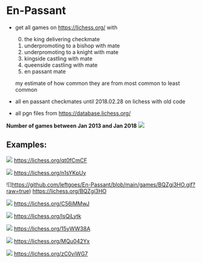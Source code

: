 # En-Passant
- get all games on https://lichess.org/ with

  0. the king delivering checkmate
  1. underpromoting to a bishop with mate
  2. underpromoting to a knight with mate
  3. kingside castling with mate
  4. queenside castling with mate
  5. en passant mate
    
    my estimate of how common they are from most common to least common
- all en passant checkmates until 2018.02.28 on lichess with old code
- all pgn files from https://database.lichess.org/

**Number of games between Jan 2013 and Jan 2018**
![](https://github.com/leftgoes/En-Passant/blob/main/figures/2013-1-2018-1.png?raw=true)

## Examples:

![](https://github.com/leftgoes/En-Passant/blob/main/games/qt0fCmCF.gif?raw=true)
https://lichess.org/qt0fCmCF

![](https://github.com/leftgoes/En-Passant/blob/main/games/n1sYKpUy.gif?raw=true)
https://lichess.org/n1sYKpUy

![]https://github.com/leftgoes/En-Passant/blob/main/games/BQZgi3HO.gif?raw=true)
https://lichess.org/BQZgi3HO

![](https://github.com/leftgoes/En-Passant/blob/main/games/C56jMMwJ.gif?raw=true)
https://lichess.org/C56jMMwJ

![](https://github.com/leftgoes/En-Passant/blob/main/games/IsQiLytk.gif?raw=true)
https://lichess.org/IsQiLytk

![](https://github.com/leftgoes/En-Passant/blob/main/games/15yWW38A.gif?raw=true)
https://lichess.org/15yWW38A

![](https://github.com/leftgoes/En-Passant/blob/main/games/MQu042Yx.gif?raw=true)
https://lichess.org/MQu042Yx

![](https://github.com/leftgoes/En-Passant/blob/main/games/zC0viWG7.gif?raw=true)
https://lichess.org/zC0viWG7
